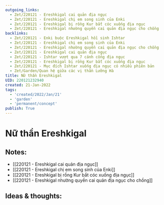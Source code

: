 ```yaml
---
outgoing_links:
  - Zet/220121 - Ereshkigal cai quản địa ngục
  - Zet/220121 - Ereshkigal chị em song sinh của Enki
  - Zet/220121 - Ereshkigal bị rồng Kur bắt cóc xuống địa ngục
  - Zet/220121 - Ereshkigal nhường quyền cai quản địa ngục cho chồng
backlinks:
  - Zet/220121 - Enki buộc Ereshkigal hồi sinh Ishtar
  - Zet/220121 - Ereshkigal chị em song sinh của Enki
  - Zet/220121 - Ereshkigal nhường quyền cai quản địa ngục cho chồng
  - Zet/220121 - Ereshkigal cai quản địa ngục
  - Zet/220121 - Ishtar vượt qua 7 cánh cổng địa ngục
  - Zet/220121 - Ereshkigal bị rồng Kur bắt cóc xuống địa ngục
  - Zet/220121 - Mục đích Ishtar xuống địa ngục có nhiều phiên bản
  - Zet/Garden/Quan hệ giữa các vị thần Lưỡng Hà
title: Nữ thần Ereshkigal
UID: 220121232940
created: 21-Jan-2022
tags:
  - 'created/2022/Jan/21'
  - 'garden'
  - 'permanent/concept'
publish: True
---
```

# Nữ thần Ereshkigal

## Notes:

- [[220121 - Ereshkigal cai quản địa ngục]]
- [[220121 - Ereshkigal chị em song sinh của Enki]]
- [[220121 - Ereshkigal bị rồng Kur bắt cóc xuống địa ngục]]
- [[220121 - Ereshkigal nhường quyền cai quản địa ngục cho chồng]]

## Ideas & thoughts:


